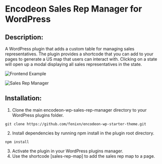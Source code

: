 # Encodeon Sales Rep Manager for WordPress

## Description:
A WordPress plugin that adds a custom table for managing sales representatives. The plugin provides a shortcode that you can add to your pages to generate a US map that users can interact with. Clicking on a state will open up a modal displaying all sales representatives in the state.

![Frontend Example](https://user-images.githubusercontent.com/9936145/36009740-7c07e124-0d02-11e8-8992-a691cfc10794.png "Frontend Example")

![Sales Rep Manager](https://user-images.githubusercontent.com/9936145/36009741-7c267d5a-0d02-11e8-94ca-8537b3c18f50.png "Sales Rep Manager")

## Installation:
1. Clone the main encodeon-wp-sales-rep-manager directory to your WordPress plugins folder.
```shell
git clone https://github.com/fenixn/encodeon-wp-starter-theme.git
```
2. Install dependencies by running npm install in the plugin root directory.
```shell
npm install
```
3. Activate the plugin in your WordPress plugins manager.
4. Use the shortcode [sales-rep-map] to add the sales rep map to a page.
